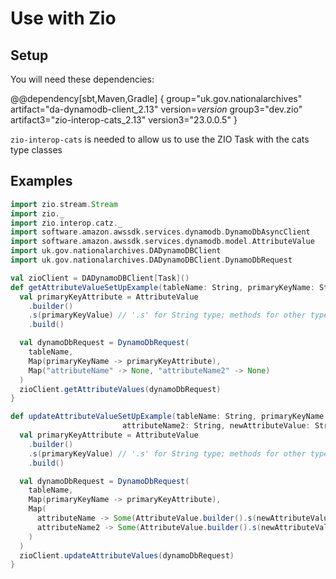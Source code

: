 # Use with Zio

## Setup
You will need these dependencies:

@@dependency[sbt,Maven,Gradle] {
group="uk.gov.nationalarchives" artifact="da-dynamodb-client_2.13" version=$version$
group3="dev.zio" artifact3="zio-interop-cats_2.13" version3="23.0.0.5"
}

`zio-interop-cats` is needed to allow us to use the ZIO Task with the cats type classes


## Examples
```scala
import zio.stream.Stream
import zio._
import zio.interop.catz._
import software.amazon.awssdk.services.dynamodb.DynamoDbAsyncClient
import software.amazon.awssdk.services.dynamodb.model.AttributeValue
import uk.gov.nationalarchives.DADynamoDBClient
import uk.gov.nationalarchives.DADynamoDBClient.DynamoDbRequest

val zioClient = DADynamoDBClient[Task]()
def getAttributeValueSetUpExample(tableName: String, primaryKeyName: String, primaryKeyValue: String, attributeName: String, attributeName2: String): IO[AttributeValue] = {
  val primaryKeyAttribute = AttributeValue
    .builder()
    .s(primaryKeyValue) // '.s' for String type; methods for other types can be found here https://sdk.amazonaws.com/java/api/latest/software/amazon/awssdk/services/dynamodb/model/AttributeValue.html#method-detail
    .build()

  val dynamoDbRequest = DynamoDbRequest(
    tableName,
    Map(primaryKeyName -> primaryKeyAttribute),
    Map("attributeName" -> None, "attributeName2" -> None)
  )
  zioClient.getAttributeValues(dynamoDbRequest)
}

def updateAttributeValueSetUpExample(tableName: String, primaryKeyName: String, primaryKeyValue: String, attributeName: String,
                         attributeName2: String, newAttributeValue: String, newAttributeValue2: String): IO[Int] = {
  val primaryKeyAttribute = AttributeValue
    .builder()
    .s(primaryKeyValue) // '.s' for String type; methods for other types can be found here https://sdk.amazonaws.com/java/api/latest/software/amazon/awssdk/services/dynamodb/model/AttributeValue.html#method-detail
    .build()

  val dynamoDbRequest = DynamoDbRequest(
    tableName,
    Map(primaryKeyName -> primaryKeyAttribute),
    Map(
      attributeName -> Some(AttributeValue.builder().s(newAttributeValue).build()),
      attributeName2 -> Some(AttributeValue.builder().s(newAttributeValue2).build())
    )
  )
  zioClient.updateAttributeValues(dynamoDbRequest)
}

```

